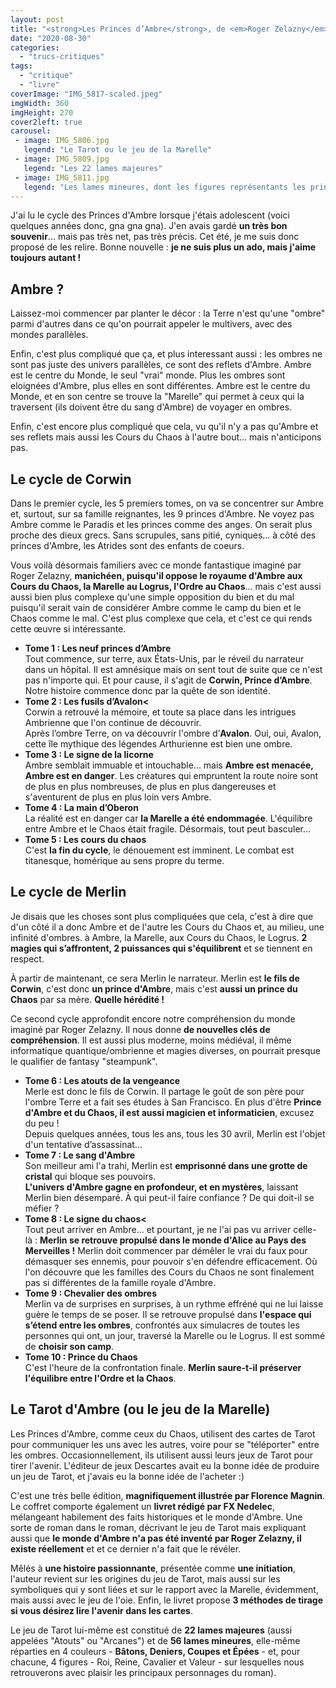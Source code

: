 ```yaml
---
layout: post
title: "<strong>Les Princes d’Ambre</strong>, de <em>Roger Zelazny</em>"
date: "2020-08-30"
categories: 
  - "trucs-critiques"
tags: 
  - "critique"
  - "livre"
coverImage: "IMG_5817-scaled.jpeg"
imgWidth: 360
imgHeight: 270
cover2left: true
carousel: 
 - image: IMG_5806.jpg
   legend: "Le Tarot ou le jeu de la Marelle"
 - image: IMG_5809.jpg
   legend: "Les 22 lames majeures"
 - image: IMG_5811.jpg
   legend: "Les lames mineures, dont les figures représentants les princes"
---
```


J'ai lu le cycle des Princes d'Ambre lorsque j'étais adolescent (voici quelques années donc, gna gna gna). J'en avais gardé **un très bon souvenir**... mais pas très net, pas très précis. Cet été, je me suis donc proposé de les relire. Bonne nouvelle : **je ne suis plus un ado, mais j'aime toujours autant !**

## Ambre ?

Laissez-moi commencer par planter le décor : la Terre n'est qu'une "ombre" parmi d'autres dans ce qu'on pourrait appeler le multivers, avec des mondes parallèles.

Enfin, c'est plus compliqué que ça, et plus interessant aussi : les ombres ne sont pas juste des univers parallèles, ce sont des reflets d'Ambre. Ambre est le centre du Monde, le seul "vrai" monde. Plus les ombres sont eloignées d'Ambre, plus elles en sont différentes. Ambre est le centre du Monde, et en son centre se trouve la "Marelle" qui permet à ceux qui la traversent (ils doivent être du sang d'Ambre) de voyager en ombres.

Enfin, c'est encore plus compliqué que cela, vu qu'il n'y a pas qu'Ambre et ses reflets mais aussi les Cours du Chaos à l'autre bout... mais n'anticipons pas.

## Le cycle de Corwin

Dans le premier cycle, les 5 premiers tomes, on va se concentrer sur Ambre et, surtout, sur sa famille reignantes, les 9 princes d'Ambre. Ne voyez pas Ambre comme le Paradis et les princes comme des anges. On serait plus proche des dieux grecs. Sans scrupules, sans pitié, cyniques... à côté des princes d'Ambre, les Atrides sont des enfants de coeurs.

Vous voilà désormais familiers avec ce monde fantastique imaginé par Roger Zelazny, **manichéen, puisqu'il oppose le royaume d'Ambre aux Cours du Chaos, la Marelle au Logrus, l'Ordre au Chaos**... mais c'est aussi aussi bien plus complexe qu'une simple opposition du bien et du mal puisqu'il serait vain de considérer Ambre comme le camp du bien et le Chaos comme le mal. C'est plus complexe que cela, et c'est ce qui rends cette œuvre si intéressante.

- **Tome 1 : Les neuf princes d’Ambre**<br />Tout commence, sur terre, aux États-Unis, par le réveil du narrateur dans un hôpital. Il est amnésique mais on sent tout de suite que ce n'est pas n'importe qui. Et pour cause, il s'agit de <strong>Corwin, Prince d’Ambre</strong>. Notre histoire commence donc par la quête de son identité.
- **Tome 2 : Les fusils d’Avalon<**<br />Corwin a retrouvé la mémoire, et toute sa place dans les intrigues Ambrienne que l'on continue de découvrir.<br />Après l’ombre Terre, on va découvrir l'ombre d’<strong>Avalon</strong>. Oui, oui, Avalon, cette île mythique des légendes Arthurienne est bien une ombre.
- **Tome 3 : Le signe de la licorne**<br />Ambre semblait immuable et intouchable... mais <strong>Ambre est menacée, Ambre est en danger</strong>. Les créatures qui empruntent la route noire sont de plus en plus nombreuses, de plus en plus dangereuses et s'aventurent de plus en plus loin vers Ambre.
- **Tome 4 : La main d’Oberon**<br />La réalité est en danger car <strong>la Marelle a été endommagée</strong>. L'équilibre entre Ambre et le Chaos était fragile. Désormais, tout peut basculer...
- **Tome 5 : Les cours du chaos**<br />C'est <strong>la fin du cycle</strong>, le dénouement est imminent. Le combat est titanesque, homérique au sens propre du terme.

## Le cycle de Merlin

Je disais que les choses sont plus compliquées que cela, c'est à dire que d'un côté il a donc Ambre et de l'autre les Cours du Chaos et, au milieu, une infinité d'ombres. à Ambre, la Marelle, aux Cours du Chaos, le Logrus. **2 magies qui s’affrontent, 2 puissances qui s'équilibrent** et se tiennent en respect.

À partir de maintenant, ce sera Merlin le narrateur. Merlin est **le fils de Corwin**, c'est donc **un prince d'Ambre**, mais c'est **aussi un prince du Chaos** par sa mère. **Quelle hérédité !**

Ce second cycle approfondit encore notre compréhension du monde imaginé par Roger Zelazny. Il nous donne **de nouvelles clés de compréhension**. Il est aussi plus moderne, moins médiéval, il même informatique quantique/ombrienne et magies diverses, on pourrait presque le qualifier de fantasy "steampunk".

- **Tome 6 : Les atouts de la vengeance**<br />Merle est donc le fils de Corwin. Il partage le goût de son père pour l'ombre Terre et a fait ses études à San Francisco. En plus d'être <strong>Prince d'Ambre et du Chaos, il est aussi magicien et informaticien</strong>, excusez du peu&nbsp;!<br />Depuis quelques années, tous les ans, tous les 30&nbsp;avril, Merlin est l'objet d'un tentative d’assassinat...
- **Tome 7 : Le sang d'Ambre**<br />Son meilleur ami l'a trahi, Merlin est <strong>emprisonné dans une grotte de cristal</strong> qui bloque ses pouvoirs.<br /><strong>L'univers d'Ambre gagne en profondeur, et en mystères</strong>, laissant Merlin bien désemparé. À qui peut-il faire confiance&nbsp;? De qui doit-il se méfier&nbsp;?
- **Tome 8 : Le signe du chaos<**<br />Tout peut arriver en Ambre... et pourtant, je ne l'ai pas vu arriver celle-là&nbsp;: <strong>Merlin se retrouve propulsé dans le monde d'Alice au Pays des Merveilles&nbsp;!</strong>
Merlin doit commencer par démêler le vrai du faux pour démasquer ses ennemis, pour pouvoir s'en défendre efficacement. Où l'on découvre que les familles des Cours du Chaos ne sont finalement pas si différentes de la famille royale d'Ambre.
- **Tome 9 : Chevalier des ombres**<br />Merlin va de surprises en surprises, à un rythme effréné qui ne lui laisse guère le temps de se poser. Il se retrouve propulsé dans <strong>l'espace qui s’étend entre les ombres</strong>, confrontés aux simulacres de toutes les personnes qui ont, un jour, traversé la Marelle ou le Logrus. Il est sommé de <strong>choisir son camp</strong>.
- **Tome 10 : Prince du Chaos**<br />C'est l'heure de la confrontation finale. <strong>Merlin saure-t-il préserver l'équilibre entre l'Ordre et la Chaos</strong>.

## Le Tarot d'Ambre (ou le jeu de la Marelle)

Les Princes d'Ambre, comme ceux du Chaos, utilisent des cartes de Tarot pour communiquer les uns avec les autres, voire pour se "téléporter" entre les ombres. Occasionnellement, ils utilisent aussi leurs jeux de Tarot pour tirer l'avenir. L'éditeur de jeux Descartes avait eu la bonne idée de produire un jeu de Tarot, et j'avais eu la bonne idée de l'acheter :)

C'est une très belle édition, **magnifiquement illustrée par Florence Magnin**. Le coffret comporte également un **livret rédigé par FX Nedelec**, mélangeant habilement des faits historiques et le monde d'Ambre. Une sorte de roman dans le roman, décrivant le jeu de Tarot mais expliquant aussi que **le monde d'Ambre n'a pas été inventé par Roger Zelazny, il existe réellement** et et ce dernier n'a fait que le révéler.

Mêlés à **une histoire passionnante**, présentée comme **une initiation**, l'auteur revient sur les origines du jeu de Tarot, mais aussi sur les symboliques qui y sont liées et sur le rapport avec la Marelle, évidemment, mais aussi avec le jeu de l'oie. Enfin, le livret propose **3 méthodes de tirage si vous désirez lire l'avenir dans les cartes**.

Le jeu de Tarot lui-même est constitué de **22 lames majeures** (aussi appelées "Atouts" ou "Arcanes") et de **56 lames mineures**, elle-même réparties en 4 couleurs - **Bâtons, Deniers, Coupes et Épées** - et, pour chacune, 4 figures - Roi, Reine, Cavalier et Valeur - sur lesquelles nous retrouverons avec plaisir les principaux personnages du roman).

